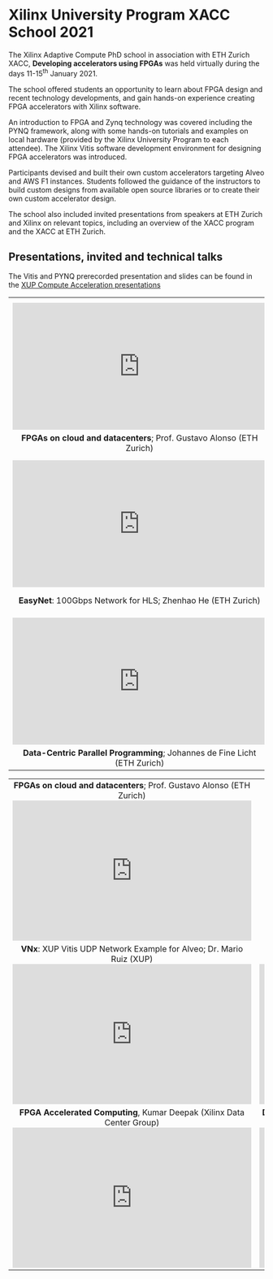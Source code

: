

# Xilinx University Program XACC School 2021

The Xilinx Adaptive Compute PhD school in association with ETH Zurich XACC, **Developing accelerators using FPGAs** was held virtually during the days 11-15<sup>th</sup> January 2021.

The school offered students an opportunity to learn about FPGA design and recent technology developments, and gain hands-on experience creating FPGA accelerators with Xilinx software.

An introduction to FPGA and Zynq technology was covered including the PYNQ framework, along with some hands-on tutorials and examples on local hardware (provided by the Xilinx University Program to each attendee). The Xilinx Vitis software development environment for designing FPGA accelerators was introduced. 

Participants devised and built their own custom accelerators targeting Alveo and AWS F1 instances. Students followed the guidance of the instructors to build custom designs from available open source libraries or to create their own custom accelerator design.

The school also included invited presentations from speakers at ETH Zurich and Xilinx on relevant topics, including an overview of the XACC program and the XACC at ETH Zurich.

## Presentations, invited and technical talks

The Vitis and PYNQ prerecorded presentation and slides can be found in the [XUP Compute Acceleration presentations](https://xilinx.github.io/xup_compute_acceleration/presentations.html)



<table border="0" width="100%" style="border: 0px; background:transparent">
    <tbody>
    <tr style="border: 0px;">
        <th width="200" style="text-align:center; border: 0px; background:transparent" colspan="2">
            <font color="black" size="+2"></font>
        </th> 
    </tr>
    <tr style="border: 0px;">
        <td style="border: 0px; background:transparent" width="200">
            <iframe style="text-align:center; border: 0px; background:transparent" width="500" height="250" src="https://www.youtube.com/embed/-3u8T9qbn6k" title="YouTube video player" frameborder="0" allow="accelerometer; autoplay; clipboard-write; encrypted-media; gyroscope; picture-in-picture" allowfullscreen=""></iframe>
        </td>
        <td style="border: 0px; background:transparent" width="200">
            <iframe style="text-align:center; border: 0px; background:transparent" width="500" height="250" src="https://www.youtube.com/embed/FsKi-7L7INA" title="YouTube video player" frameborder="0" allow="accelerometer; autoplay; clipboard-write; encrypted-media; gyroscope; picture-in-picture" allowfullscreen=""></iframe>
        </td>
    </tr>
    <tr style="border: 0px">        
        <td style="text-align:center; border: 0px; background:transparent" width="200">
            <strong>FPGAs on cloud and datacenters</strong>; Prof. Gustavo Alonso (ETH Zurich)
        </td>
        <td style="text-align:center; border: 0px; background:transparent" width="200">
            <strong>VNx</strong>: XUP Vitis UDP Network Example for Alveo; Dr. Mario Ruiz (XUP)
        </td>        
    </tr>
    <tr style="border: 0px">
        <th width="200" style="text-align:center; border: 0px; background:transparent" colspan="2">
            <font color="white" size="+2"></font>
        </th>
    </tr>
    <tr style="border: 0px">
        <td style="border: 0px; background:transparent" width="200">
            <iframe style="text-align:center; border: 0px; background:transparent" width="500" height="250" src="https://www.youtube.com/embed/cAh5KgUDgeo" title="YouTube video player" frameborder="0" allow="accelerometer; autoplay; clipboard-write; encrypted-media; gyroscope; picture-in-picture" allowfullscreen=""></iframe>
        </td>
        <td style="border: 0px; background:transparent" width="200">
            <iframe style="text-align:center; border: 0px; background:transparent" width="500" height="250" src="https://www.youtube.com/embed/gBQ5hcbGsDA" title="YouTube video player" frameborder="0" allow="accelerometer; autoplay; clipboard-write; encrypted-media; gyroscope; picture-in-picture" allowfullscreen=""></iframe>
        </td>
    </tr>
    <tr style="border: 0px">
        <td style="text-align:center; border: 0px; background:transparent" width="200">
            <strong>EasyNet</strong>: 100Gbps Network for HLS; Zhenhao He (ETH Zurich)
        </td>
        <td style="text-align:center; border: 0px; background:transparent" width="200">
            <strong>FPGA Accelerated Computing</strong>, Kumar Deepak (Xilinx Data Center Group)
    </tr>
    <tr style="border: 0px">
        <th width="200" style="text-align:center; border: 0px; background:transparent" colspan="2">
            <font color="black" size="+2"></font>
        </th>
    </tr>
    <tr style="border: 0px">
        <td width="200" style="border: 0px; background:transparent">
            <iframe style="text-align:center; border: 0px; background:transparent" width="500" height="250" src="https://www.youtube.com/embed/t0T34AWDpgo" title="YouTube video player" frameborder="0" allow="accelerometer; autoplay; clipboard-write; encrypted-media; gyroscope; picture-in-picture" allowfullscreen=""></iframe>
        </td>
        <td width="200" style="border: 0px; background:transparent">
        </td>
    </tr>
    <tr style="border: 0px">
        <td style="text-align:center; border: 0px; background:transparent" width="200">
            <strong>Data-Centric Parallel Programming</strong>; Johannes de Fine Licht (ETH Zurich)
        </td>
        <td style="text-align:center; border: 0px; background:transparent" width="200">
        </td>
    </tr>
	</tbody>
</table>







<table>
	<tr>
		<td style="text-align:center; background:transparent;"><strong>FPGAs on cloud and datacenters</strong>; Prof. Gustavo Alonso (ETH Zurich)<iframe width="470" height="276" src="https://www.youtube.com/embed/-3u8T9qbn6k" frameborder="0" allow="autoplay" allowfullscreen></iframe></td>
		<td style="text-align:center; background:transparent;"></td>
	</tr>
	<tr>
		<td style="text-align:center; background:transparent;"><strong>VNx</strong>: XUP Vitis UDP Network Example for Alveo; Dr. Mario Ruiz (XUP)<iframe width="470" height="276" src="https://www.youtube.com/embed/FsKi-7L7INA" frameborder="0" allow="autoplay" allowfullscreen></iframe></td>
		<td style="text-align:center; background:transparent;"><strong>EasyNet</strong>: 100Gbps Network for HLS; Zhenhao He (ETH Zurich)<iframe width="470" height="276" src="https://www.youtube.com/embed/cAh5KgUDgeo" frameborder="0" allow="autoplay" allowfullscreen></iframe></td>
	</tr>
	<tr>
		<td style="text-align:center; background:transparent;"><strong>FPGA Accelerated Computing</strong>, Kumar Deepak (Xilinx Data Center Group)<iframe width="470" height="276" src="https://www.youtube.com/embed/gBQ5hcbGsDA" frameborder="0" allow="autoplay" allowfullscreen></iframe></td>
		<td style="text-align:center; background:transparent;"><strong>Data-Centric Parallel Programming</strong>; Johannes de Fine Licht (ETH Zurich) <iframe width="470" height="276" src="https://www.youtube.com/embed/t0T34AWDpgo" frameborder="0" allow="autoplay" allowfullscreen></td>
	</tr>
</table>


---------------------------------------
<p align="center">Copyright&copy; 2021 Xilinx</p>